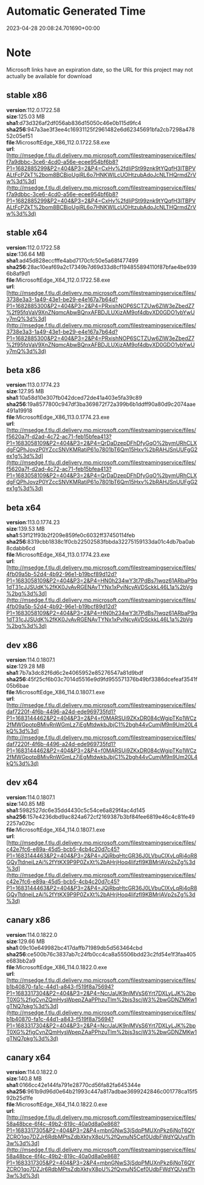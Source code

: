 # Automatic Generated Time
2023-04-28 20:08:24.701690+00:00

# Note
Microsoft links have an expiration date, so the URL for this project may not actually be available for download

## stable x86
**version**:112.0.1722.58  
**size**:125.03 MB  
**sha1**:d73d326af2df056ab836d15050c46e0b115d9fc4  
**sha256**:947a3ae3f3ee4c16931125f2961482e6d62345691bfa2cb7298a47852c05ef51  
**file**:MicrosoftEdge_X86_112.0.1722.58.exe  
**url**:[http://msedge.f.tlu.dl.delivery.mp.microsoft.com/filestreamingservice/files/f7a9dbbc-3ce6-4cd0-a56e-ecee954bf6b8?P1=1682885299&P2=404&P3=2&P4=CxHv%2fdIiPSt99znk9tYQqfH3lTBPVALtFcPZkT%2bom8BCBioUgiRL6o7HNKWILcUOHtzubAdoJcNLTHQrmdZrVw%3d%3d](http://msedge.f.tlu.dl.delivery.mp.microsoft.com/filestreamingservice/files/f7a9dbbc-3ce6-4cd0-a56e-ecee954bf6b8?P1=1682885299&P2=404&P3=2&P4=CxHv%2fdIiPSt99znk9tYQqfH3lTBPVALtFcPZkT%2bom8BCBioUgiRL6o7HNKWILcUOHtzubAdoJcNLTHQrmdZrVw%3d%3d)  

## stable x64
**version**:112.0.1722.58  
**size**:136.64 MB  
**sha1**:ad45d828eccfffe4abd7170cfc50e5a68f477499  
**sha256**:28ac10eaf69a2c17349b7d69d33d8cf194855894110f87bfae4be9396b8af9d1  
**file**:MicrosoftEdge_X64_112.0.1722.58.exe  
**url**:[http://msedge.f.tlu.dl.delivery.mp.microsoft.com/filestreamingservice/files/3738e3a3-1a49-43e1-be29-e4e167a7b64d?P1=1682885300&P2=404&P3=2&P4=PRxishNOP6SCTZUw6ZlW3eZbedZ7%2f95fqVaV9XnZNqmcAbwBQnxAFBDJLUXjzAM9of4dbvXD0GDO1ybYwUy7mQ%3d%3d](http://msedge.f.tlu.dl.delivery.mp.microsoft.com/filestreamingservice/files/3738e3a3-1a49-43e1-be29-e4e167a7b64d?P1=1682885300&P2=404&P3=2&P4=PRxishNOP6SCTZUw6ZlW3eZbedZ7%2f95fqVaV9XnZNqmcAbwBQnxAFBDJLUXjzAM9of4dbvXD0GDO1ybYwUy7mQ%3d%3d)  

## beta x86
**version**:113.0.1774.23  
**size**:127.95 MB  
**sha1**:10a58d10e307fb042dced72de41a403e5fa39c89  
**sha256**:19a8577800c947df3ba369872f72a399b6b1ddff90a80d9c2074aae491a19918  
**file**:MicrosoftEdge_X86_113.0.1774.23.exe  
**url**:[http://msedge.f.tlu.dl.delivery.mp.microsoft.com/filestreamingservice/files/f5620a7f-d2ad-4c72-ac71-feb15bfea413?P1=1683058109&P2=404&P3=2&P4=QrDaDzepDFhDfyGqO%2bymURhCLXdgFQPhJovzP0YZccSNVKMRatiP61o7801bT6Qm15Hxv%2bRAHJSnUUFgG2ex1g%3d%3d](http://msedge.f.tlu.dl.delivery.mp.microsoft.com/filestreamingservice/files/f5620a7f-d2ad-4c72-ac71-feb15bfea413?P1=1683058109&P2=404&P3=2&P4=QrDaDzepDFhDfyGqO%2bymURhCLXdgFQPhJovzP0YZccSNVKMRatiP61o7801bT6Qm15Hxv%2bRAHJSnUUFgG2ex1g%3d%3d)  

## beta x64
**version**:113.0.1774.23  
**size**:139.53 MB  
**sha1**:53f121f93b2f209e859fe0c6032ff37450114feb  
**sha256**:8319cbb1838c1f0cb22502583fbbda32275159133da01c4db7ba0ab8cdabb6cd  
**file**:MicrosoftEdge_X64_113.0.1774.23.exe  
**url**:[http://msedge.f.tlu.dl.delivery.mp.microsoft.com/filestreamingservice/files/4fb09a5b-52d4-4b92-96e1-b19bcf89d12d?P1=1683058109&P2=404&P3=2&P4=HN0h234wY3t7PdBs7lwqz61ARbaP9q1dT31cJJSUdK%2fKK0JvAvRGENAvTYNx1xPviNcyAVDSckkL46L1a%2bVg%2bg%3d%3d](http://msedge.f.tlu.dl.delivery.mp.microsoft.com/filestreamingservice/files/4fb09a5b-52d4-4b92-96e1-b19bcf89d12d?P1=1683058109&P2=404&P3=2&P4=HN0h234wY3t7PdBs7lwqz61ARbaP9q1dT31cJJSUdK%2fKK0JvAvRGENAvTYNx1xPviNcyAVDSckkL46L1a%2bVg%2bg%3d%3d)  

## dev x86
**version**:114.0.1807.1  
**size**:129.28 MB  
**sha1**:7b7a3dc82f6d6c2e4065952e85276547a81d9bdf  
**sha256**:45f25cf6b03c7014d5516e9d9fd955571376b49bf3386dcefeaf3541f05b6bae  
**file**:MicrosoftEdge_X86_114.0.1807.1.exe  
**url**:[http://msedge.f.tlu.dl.delivery.mp.microsoft.com/filestreamingservice/files/daf7220f-4f6b-4496-a24d-ede969735fd1?P1=1683144462&P2=404&P3=2&P4=f0MARSUi9ZKxDR084cWgipTKp1WCz2fMWGpotpBMivRnWGmLz7iEgMtdwkbJbjC1%2bgh44vCumjM9n9Um20L4kQ%3d%3d](http://msedge.f.tlu.dl.delivery.mp.microsoft.com/filestreamingservice/files/daf7220f-4f6b-4496-a24d-ede969735fd1?P1=1683144462&P2=404&P3=2&P4=f0MARSUi9ZKxDR084cWgipTKp1WCz2fMWGpotpBMivRnWGmLz7iEgMtdwkbJbjC1%2bgh44vCumjM9n9Um20L4kQ%3d%3d)  

## dev x64
**version**:114.0.1807.1  
**size**:140.85 MB  
**sha1**:5982527dc6e35dd4430c5c54ce6a829f4ac4d145  
**sha256**:157e4236dbd9ac824a672cf2169387b3bf84fee6819e46c4c81fe492257a02bc  
**file**:MicrosoftEdge_X64_114.0.1807.1.exe  
**url**:[http://msedge.f.tlu.dl.delivery.mp.microsoft.com/filestreamingservice/files/c42e7fc6-e89a-45d5-bcb5-4cb4c20d7c45?P1=1683144463&P2=404&P3=2&P4=JQjRbqHtcGR36J0LVbuClXvLqRj4oR8GQyTtdneiLzAi%2fYtKX9P9P0ZxXt%2bAHrjHoq4Iifzfl9KBMrIAVp2sZg%3d%3d](http://msedge.f.tlu.dl.delivery.mp.microsoft.com/filestreamingservice/files/c42e7fc6-e89a-45d5-bcb5-4cb4c20d7c45?P1=1683144463&P2=404&P3=2&P4=JQjRbqHtcGR36J0LVbuClXvLqRj4oR8GQyTtdneiLzAi%2fYtKX9P9P0ZxXt%2bAHrjHoq4Iifzfl9KBMrIAVp2sZg%3d%3d)  

## canary x86
**version**:114.0.1822.0  
**size**:129.66 MB  
**sha1**:09c10e649982bc417daffb71989db5d563464cbd  
**sha256**:ce500b76c3837ab7c24fb0cc4ca8a55506bdd23c2fd54e1f3faa405e683bb2a9  
**file**:MicrosoftEdge_X86_114.0.1822.0.exe  
**url**:[http://msedge.f.tlu.dl.delivery.mp.microsoft.com/filestreamingservice/files/b1b40870-fa1c-44d1-a843-f519f8a75694?P1=1683317304&P2=404&P3=2&P4=NcrJaUK9nlMVsS6Yrt7DXLyLJK%2bpT0XG%2fjgCvnZQmHysWpepZAaPPhzuTlm%2bjs3scjW3%2bwGDNZMKw1gTNQ7pkg%3d%3d](http://msedge.f.tlu.dl.delivery.mp.microsoft.com/filestreamingservice/files/b1b40870-fa1c-44d1-a843-f519f8a75694?P1=1683317304&P2=404&P3=2&P4=NcrJaUK9nlMVsS6Yrt7DXLyLJK%2bpT0XG%2fjgCvnZQmHysWpepZAaPPhzuTlm%2bjs3scjW3%2bwGDNZMKw1gTNQ7pkg%3d%3d)  

## canary x64
**version**:114.0.1822.0  
**size**:140.8 MB  
**sha1**:0166cc42e144fa791e28770cd56fa82fa645344e  
**sha256**:961b9d96d0e64b21993c447a817adbae3699242846c001778ca15f592b25d1fe  
**file**:MicrosoftEdge_X64_114.0.1822.0.exe  
**url**:[http://msedge.f.tlu.dl.delivery.mp.microsoft.com/filestreamingservice/files/58a48bce-6f4c-49b2-819c-40a0d8a0e868?P1=1683317305&P2=404&P3=2&P4=mbnGNwS3jSdpPMUXnPkz6jNoT6QYZCRO1qo7DZJr6RdbMPtsZdbXktyX8pU%2fQvnuN5Cef0UdbFWdYQUysf1h3w%3d%3d](http://msedge.f.tlu.dl.delivery.mp.microsoft.com/filestreamingservice/files/58a48bce-6f4c-49b2-819c-40a0d8a0e868?P1=1683317305&P2=404&P3=2&P4=mbnGNwS3jSdpPMUXnPkz6jNoT6QYZCRO1qo7DZJr6RdbMPtsZdbXktyX8pU%2fQvnuN5Cef0UdbFWdYQUysf1h3w%3d%3d)  


